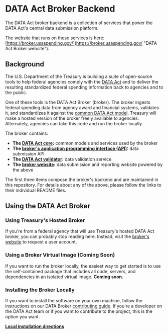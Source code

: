 # DATA Act Broker Backend


The DATA Act broker backend is a collection of services that power the DATA Act's central data submission platform.

The website that runs on these services is here: [https://broker.usaspending.gov/](https://broker.usaspending.gov/ "DATA Act Broker website").

## Background

The U.S. Department of the Treasury is building a suite of open-source tools to help federal agencies comply with the [DATA Act](http://fedspendingtransparency.github.io/about/ "Federal Spending Transparency Background") and to deliver the resulting standardized federal spending information back to agencies and to the public.

One of these tools is the DATA Act Broker (broker). The broker ingests federal spending data from agency award and financial systems, validates it, and standardizes it against the [common DATA Act model](http://fedspendingtransparency.github.io/data-model/ "data model"). Treasury will make a hosted version of the broker freely available to agencies. Alternately, agencies can take this code and run the broker locally.

The broker contains:

* **The [DATA Act core](dataactcore/ "DATA Act core"):** common models and services used by the broker
* **The [broker's application programming interface (API)](dataactbroker/ "DATA Act broker API"):** data submission API
* **The [DATA Act validator](dataactvalidator/ "DATA Act validator"):** data validation service
* **The [broker website](https://github.com/fedspendingtransparency/data-act-broker-web-app "DATA Act Broker website"):** data submission and reporting website powered by the above

The first three items compose the broker's backend and are maintained in this repository. For details about any of the above, please follow the links to their individual README files.

## Using the DATA Act Broker

### Using Treasury's Hosted Broker

If you're from a federal agency that will use Treasury's hosted DATA Act broker, you can probably stop reading here. Instead, visit the [broker's website](https://broker.usaspending.gov/ "DATA Act Broker") to request a user account.

### Using a Broker Virtual Image (Coming Soon)

If you want to run the broker locally, the easiest way to get started is to use the self-contained package that includes all code, servers, and dependencies in an isolated virtual image.
**Coming soon.**

### Installing the Broker Locally

If you want to install the software on your own machine, follow the instructions on our DATA Broker [contributing guide](doc/CONTRIBUTING.md#data-act-broker-setup-for-developers "DATA Act contributing guide"). If you're a developer on the DATA Act team or if you want to contribute to the project, this is the option you want.

**[Local installation directions](doc/CONTRIBUTING.md#data-act-broker-setup-for-developers "DATA Act contributing guide")**
